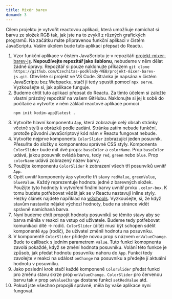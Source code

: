```yaml
---
title: Mixér barev
demand: 3
---
```


Cílem projektu je vytvořit reactovou aplikaci, která umožňuje namíchat si barvu ze složek RGB tak, jak jste na to zvyklí z různých grafických programů. Na začátku máte připravenou funkční aplikaci v čistém JavaScriptu. Vaším úkolem bude tuto aplikaci přepsat do Reactu.

1. Vzor funkční aplikace v čistém JavaScriptu je v repozitáři [projekt-mixer-barev-js](https://github.com/Czechitas-podklady-WEB/projekt-mixer-barev-js). **Nepoužívejte repozitář jako šablonu**, nebudeme v něm dělat žádné úpravy. Repozitář si pouze naklonujte příkazem `git clone https://github.com/Czechitas-podklady-WEB/projekt-mixer-barev-js.git`. Otevřete si projekt ve VS Code. Stránka je napsána v čistém JavaScriptu bez Webpacku, stačí ji tedy spustit pomocí `npx serve`. Vyzkoušejte si, jak aplikace funguje.
1. Budeme chtít tuto aplikaci přepsat do Reactu. Za tímto účelem si založte vlastní prázdný repozitář na vašem GitHubu. Naklonujte si jej k sobě do počítače a vytvořte v něm základ reactové aplikace pomocí
   ```
   npm init kodim-app@latest .
   ```
1. Vytvořte hlavní komponentu `App`, která zobrazuje celý obsah stránky včetně stylů a obrázků podle zadání. Stránka zatím nebude funkční, protože původní JavaScriptový kód nám v Reactu fungovat nebude.
1. Vytvořte nejprve komponentu `ColorSlider` zobrazující jeden posuvník. Přesuňte do složky s komponentou správné CSS styly. Komponenta `ColorSlider` bude mít dvě props: `baseColor` a `colorName`. Prop `baseColor` udává, jakou posuvník ovládá barvu, tedy `red`, `green` nebo `blue`. Prop `colorName` udává zobrazený název barvy.
1. Použijte komponentu `ColorSlider` k zobrazení všech tří posunvíků uvnitř `App`.
1. Opět uvnitř komponenty `App` vytvořte tři stavy `redValue`, `greenValue`, `blueValue`. Každý reprezentuje hodnotu jedné z barevných složek. Použijte tyto hodnoty k vytvoření finální barvy uvnitř prvku `.color-box`. K tomu budete potřebovat vědět jak se v Reactu nastavují inline styly. Hezký článek najdete například na [w3chools](https://www.w3schools.com/react/react_css.asp). Vyzkoušejte, si, že když stavům nastavíte nějaké výchozí hodnoty, bude na stránce vidět správně namíchaná barva.
1. Nyní budeme chtít propojit hodnoty posuvníků se těmito stavy aby se barva měnila v reakci na vstup od uživatele. Budeme tedy potřebovat komunikaci dítě -> rodič. `ColorSlider` (dítě) musí být schopen sdělit komponentě `App` (rodič), že uživatel změnil hodnotu na posuvníku.
1. V komponentě `ColorSlider` přidejte novou prop s názvem `onValueChange`. Bude to callback s jedním parametrem `value`. Tuto funkci komopnenta zavolá pokaždé, když se změní hodnota posuvníku. Volání této funkce je způsob, jak předat hodnotu posuvníku nahoru do `App`. Funkci tedy zavolejte v reakci na událost `onChange` na posuvníku a předejte jí aktuální hodnotu v posuvníku.
1. Jako poslední krok stačí každé komponeně `ColorSlider` předat funkci pro změnu stavu skrze prop `onValueChange.` `ColorSlider` pro červenou barvu tak v prop `onValueChange` dostane funkci `setRedValue` atd.
1. Pokud jste všechno propojili správně, měla by vaše aplikace nyní fungovat.
